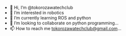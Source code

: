- 👋 Hi, I’m @tokorozawatechclub
- 👀 I’m interested in robotics
- 🌱 I’m currently learning ROS and python
- 💞️ I’m looking to collaborate on python programming...
- 📫 How to reach me tokorozawatechclub@gmail.com...

<!---
tokorozawatechclub/tokorozawatechclub is a ✨ special ✨ repository because its `README.md` (this file) appears on your GitHub profile.
You can click the Preview link to take a look at your changes.
--->

